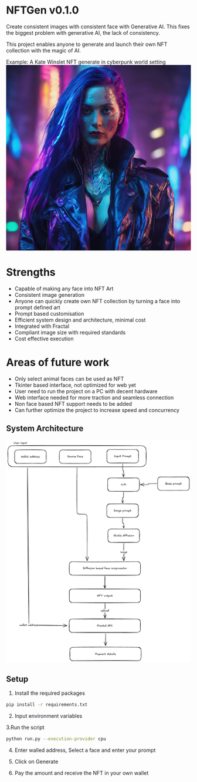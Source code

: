 # NFTGen v0.1.0

Create consistent images with consistent face with Generative AI.
This fixes the biggest problem with generative AI, the lack of consistency.

This project enables anyone to generate and launch their own NFT collection with the magic of AI.

Example: A Kate Winslet NFT generate in cyberpunk world setting
![NFTGen](output_image_1.png)


# Strengths
* Capable of making any face into NFT Art
* Consistent image generation
* Anyone can quickly create own NFT collection by turning a face into prompt defined art
* Prompt based customisation
* Efficient system design and architecture, minimal cost
* Integrated with Fractal
* Compliant image size with required standards
* Cost effective execution

# Areas of future work
* Only select animal faces can be used as NFT
* Tkinter based interface, not optimized for web yet
* User need to run the project on a PC with decent hardware
* Web interface needed for more traction and seamless connection
* Non face based NFT support needs to be added
* Can further optimize the project to increase speed and concurrency

## System Architecture

![System Architecture](nft_gen.jpg)

## Setup

1. Install the required packages
```bash
pip install -r requirements.txt
```
2. Input environment variables

3.Run the script
```bash
python run.py --execution-provider cpu 
```

4. Enter walled address, Select a face and enter your prompt

5. Click on Generate

6. Pay the amount and receive the NFT in your own wallet